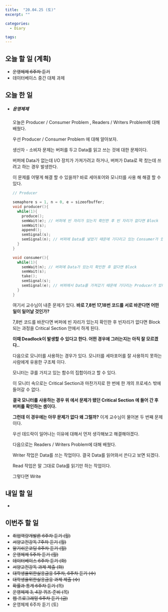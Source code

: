 ```yaml
---
title:  "20.04.25 (토)"
excerpt: ""

categories:
  - Diary

tags:
---
```


## 오늘 할 일 (계획)

- ~~운영체제 6주차 듣기~~
- 데이터베이스 중간 대체 과제


## 오늘 한 일

- ##### 운영체제

  오늘은 Producer / Consumer Problem , Readers / Writers Problem에 대해 배웠다.

  우선 Producer / Consumer Problem 에 대해 알아보자.

  생산자 - 소비자 문제는 버퍼를 두고 Data를 읽고 쓰는 것에 대한 문제이다.

  버퍼에 Data가 없는데 I/O 장치가 가져가려고 하거나, 버퍼가 Data로 꽉 찼는데 쓰려고 하는 경우 발생한다.

  이 문제를 어떻게 해결 할 수 있을까?  바로 세마포어와 모니터를 사용 해 해결 할 수 있다.

  ```c
  // Producer
  
  semaphore s = 1, n = 0, e = sizeofbuffer;
  void producer(){
    while(1){
      produce();
      semWait(e); // 버퍼에 빈 자리가 있는지 확인한 후 빈 자리가 없다면 Block
      semWait(s);
      append();
      semSignal(s);
      semSignal(n); // 버퍼에 Data를 넣었기 때문에 기다리고 있는 Consumer가 있다면 깨운다
    }
  }
  
  void consumer(){
    while(1){
      semWait(n); // 버퍼에 Data가 있는지 확인한 후 없다면 Block
      semWait(s);
      take();
      semSignal(s);
      semSignal(e); // 버퍼에서 Data를 가져갔기 때문에 기다리는 Producer가 있다면 깨운다
    }
  }
  ```

  여기서 교수님이 내준 문제가 있다. **바로 7,8번 17,18번 코드를 서로 바꾼다면 어떤일이 일어날 것인가?**

  7,8번 코드를 바꾼다면 버퍼에 빈 자리가 있는지 확인한 후 빈자리가 없다면 Block 되는 과정을 Critical Section 안에서 하게 된다.

  **이때 Deadlock이 발생할 수 있다고 한다. 어떤 경우에 그러는지는 아직 잘 모르겠다..**

  다음으로 모니터를 사용하는 경우가 있다. 모니터를 세마포어를 잘 사용하지 못하는 사람에게 유용한 구조체 이다.

  모니터는 큐를 가지고 있는 함수의 집합이라고 할 수 있다.

  이 모니터 속으로는 Critical Section과 마찬가지로 한 번에 한 개의 프로세스 밖에 들어갈 수 없다.

  **결국 모니터를 사용하는 경우 위 에서 문제가 됐던 Critical Section 에 들어 간 후 버퍼를 확인하는 셈이다.**

  **그런데 이 경우에는 아무 문제가 없다 왜 그럴까?** 이게 교수님이 물어본 두 번째 문제이다.

  우선 데드락이 일어나는 이유에 대해서 먼저 생각해보고 해결해야겠다.

  다음으로는 Readers / Writers Problem에 대해 배웠다.

  Writer 작업은 Data를 쓰는 작업이다. 결국 Data를 읽어와서 쓴다고 보면 되겠다.

  Read 작업은 말 그대로 Data를 읽기만 하는 작업이다.

  그렇다면 Write 

## 내일 할 일

- 


## 이번주 할 일

- ~~취업역량개발론 6주차 듣기 (월)~~
- ~~서양고전강독 7주차 듣기 (월)~~
- ~~알기쉬운코딩 8주차 듣기 (월)~~
- ~~운영체제 5주차 듣기 (월)~~
- ~~데이터베이스 6주차 듣기 (화)~~
- ~~서양고전강독 과제 제출 (화)~~
- ~~대학생을위한실용금융 5주차, 6주차 듣기 (수)~~
- ~~대학생을위한실용금융 과제 제출 (수)~~
- ~~확률과 통계 6주차 듣기 (목)~~
- ~~운영체제 3, 4강 퀴즈 준비 (목)~~
- ~~웹 프로그래밍 6주차 듣기 (금)~~
- 운영체제 6주차 듣기 (토)